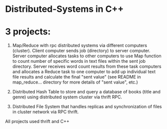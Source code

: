 # Distributed-Systems in C++

# 3 projects:
1.   Map/Reduce with rpc distributed systems via different computers (cluster).  Client computer sends job (directory) to server computer.
     Server computer allocates tasks to other computers to use Map function to count number of specific words in text files within 
     the sent job directory. 
     Server receives word count results from these task computers and allocates a Reduce task to one computer to add up individual
     text file results and calculate the final "sent value" (see README in map_reduce... directory for more details of "sent value", etc.)
     
2.   Distributed Hash Table to store and query a database of books (title and genre) using distributed system cluster via thrift RPC.

3.   Distributed File System that handles replicas and synchronization of files in cluster network via RPC thrift.

All projects used thrift and C++


